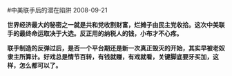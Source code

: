#中美联手后的潜在陷阱
2008-09-21

**世界经济最大的秘密之一就是共和党收割财富，烂摊子由民主党收拾。这次中美联手的最终命运取决于大选。反正用的纳税人的钱，小布才不心疼。**


 


**联手制造的反弹过后，是否一个平台期还是新一次真正毁灭的开始，其实早被老奴隶主所算计。好戏总是情节百转，有钱就赚，有戏就看，关键脚底要牙买加，这样，怎么都可以了。**


 